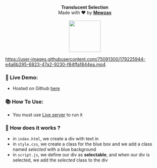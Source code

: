 <p align="center">
  <b>Translucent Selection</b><br>
  Made with ❤ by <b><a href="https://github.com/Mewzax">Mewzax</a></b>
  <br>
  <br>
  <img src="https://user-images.githubusercontent.com/75091300/179215145-17d543a0-0490-4b2a-b941-1ed37c02320c.png" height="100px">
</p>

https://user-images.githubusercontent.com/75091300/179225944-e4a6b295-6823-47a2-9230-f84ffa1844ea.mp4


### 🚀 Live Demo:
- Hosted on Github [here](https://mewzax.github.io/Translucent-Selection-JS)


### 📚 How To Use:
* You must use [Live server](https://marketplace.visualstudio.com/items?itemName=ritwickdey.LiveServer) to run it

### 📝 How does it works ?
- in `index.html`, we create a div with text in
- in `style.css`, we create a class for the blue box and we add a class named *selected* with a blue background
- in `script.js`, we define our div as **selectable**, and when our div is selected, we add the *selected* class to the div
